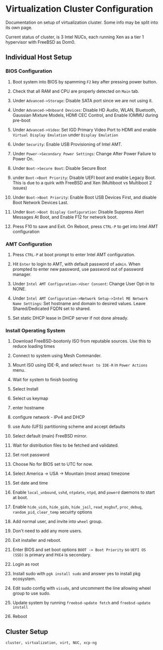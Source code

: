 <h1 id="top">Virtualization Cluster Configuration</h1>

Documentation on setup of virtualization cluster. Some info may be split into its own page.

Current status of cluster, is 3 Intel NUCs, each running Xen as a tier 1 hypervisor with FreeBSD as Dom0.


<h2 id="ind-host-setup">Individual Host Setup</h2>

<h3 id="bios-config">BIOS Configuration</h3>

1.	Boot system into BIOS by spamming `F2` key after pressing power button.

2.	Check that all RAM and CPU are properly detected on `Main` tab.

3.	Under `Advanced->Storage`: Disable SATA port since we are not using it.

4.	Under `Advanced->Onboard Devices`: Disable HD Audio, WLAN, Bluetooth,
	Gaussian Mixture Models, HDMI CEC Control, and Enable IOMMU during pre-boot

5.	Under `Advanced->Video`: Set IGD Primary Video Port to HDMI and enable `Virtual Display Emulation` under `Display Emulation`

6.	Under `Security`: Enable USB Provisioning of Intel AMT.

7.	Under `Power->Secondary Power Settings`: Change After Power Failure to
	Power On.

8.	Under `Boot->Secure Boot`: Disable Secure Boot

9.	under `Boot->Boot Priority`: Disable UEFI boot and enable Legacy Boot. This is due to a quirk with FreeBSD and Xen (Multiboot vs Multiboot 2 issues)

10.	Under `Boot->Boot Priority`: Enable Boot USB Devices First, and disable
	Boot Network Devices Last.

11.	Under `Boot->Boot Display Configuration`: Disable Suppress Alert Messages
	At Boot, and Enable F12 for network boot.

12.	Press F10 to save and Exit. On Reboot, press `CTRL-P` to get into Intel AMT configuration

<h3 id="amt-config">AMT Configuration</h3>

1.	Press `CTRL-P` at boot prompt to enter Intel AMT configuration.

2.	Hit `Enter` to login to AMT, with default password of `admin`. When
	prompted to enter new password, use password out of password manager.

3.	Under `Intel AMT Configuration->User Consent`: Change User Opt-in to NONE.

4.	Under `Intel AMT Configuration->Network Setup->Intel ME Network Name
	Settings`: Set hostname and domain to desired values. Leave Shared/Dedicated FQDN set to shared.

5.	Set static DHCP lease in DHCP server if not done already.

<h3 id="os-install">Install Operating System</h3>

1.	Download FreeBSD-bootonly ISO from reputable sources. Use this to reduce loading times

2.	Connect to system using Mesh Commander.

3.	Mount ISO using IDE-R, and select `Reset to IDE-R` in `Power Actions` menu.

4.	Wait for system to finish booting

5.	Select Install

6.	Select us keymap

7.	enter hostname

8.	configure network - IPv4 and DHCP

9.	use Auto (UFS) partitioning scheme and accept defaults

10.	Select default (main) FreeBSD mirror.

11.	Wait for distribution files to be fetched and validated.

12.	Set root password

13.	Choose No for BIOS set to UTC for now. 

14.	Select America -> USA -> Mountain (most areas) timezone

15.	Set date and time

16.	Enable `local_unbound`, `sshd`, `ntpdate`, `ntpd`, and `powerd` daemons to start at boot.

17. Enable `hide_uids`, `hide_gids`, `hide_jail`, `read_msgbuf`, `proc_debug`, `random_pid`, `clear_temp` secuirty options

18.	Add normal user, and invite into `wheel` group.

19.	Don't need to add any more users.

20.	Exit installer and reboot.

21.	Enter BIOS and set boot options `BOOT -> Boot Priority`  so `UEFI OS (SSD)` is primary and `PXE4` is secondary.

22.	Login as root

23.	Install sudo with `pgk install sudo` and answer yes to install pkg ecosystem.

24.	Edit sudo config with `visudo`, and uncomment the line allowing wheel group to use sudo.

25.	Update system by running `freebsd-update fetch` and `freebsd-update install`

26.	Reboot


<h2 id="cluster-setup">Cluster Setup</h2>


```tags
cluster, virtualization, virt, NUC, xcp-ng
```
